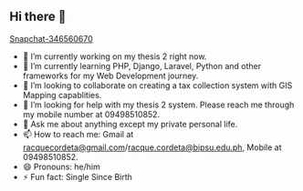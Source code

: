 ## Hi there 👋

<!--
**racqueme/racqueme** is a ✨ _special_ ✨ repository because its `README.md` (this file) appears on your GitHub profile.

Here are some ideas to get you started! -->

[Snapchat-346560670](https://github.com/user-attachments/assets/abc90017-21e5-49b9-860a-666efa40bac5)

- 🔭 I’m currently working on my thesis 2 right now.
- 🌱 I’m currently learning PHP, Django, Laravel, Python and other frameworks for my Web Development journey.
- 👯 I’m looking to collaborate on creating a tax collection system with GIS Mapping capablities. 
- 🤔 I’m looking for help with my thesis 2 system. Please reach me through my mobile number at 09498510852.
- 💬 Ask me about anything except my private personal life.
- 📫 How to reach me: Gmail at racquecordeta@gmail.com/racque.cordeta@bipsu.edu.ph, Mobile at 09498510852.
- 😄 Pronouns: he/him
- ⚡ Fun fact: Single Since Birth

